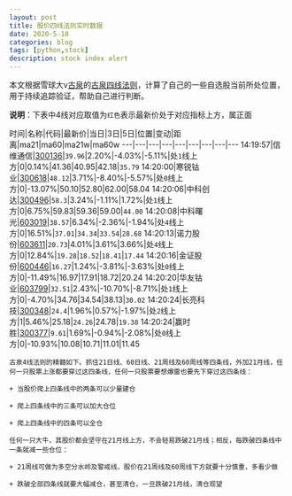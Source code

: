 ```yaml
---
layout: post
title: 股价四线法则实时数据
date: 2020-5-10
categories: blog
tags: [python,stock]
description: stock index alert
---
```



本文根据雪球大v[古泉](https://xueqiu.com/u/7148646888)的[古泉四线法则](https://xueqiu.com/7148646888/130498192)，计算了自己的一些自选股当前所处位置，用于持续追踪验证，帮助自己进行判断。

**说明**：下表中4线对应取值为`红色`表示最新价处于对应指标上方，属正面

时间|名称|代码|最新价|当日|3日|5日|位置|变动|距离|ma21|ma60|ma21w|ma60w
---|---|---|---|---|---|---|---|---
14:19:57|信维通信|[300136](https://xueqiu.com/S/SZ300136)|`39.96`|2.20%|-4.03%|-5.11%|处`1`线上方|0|0.14%|41.36|40.95|42.18|`35.79`
14:20:00|寒锐钴业|[300618](https://xueqiu.com/S/SZ300618)|`48.12`|3.71%|-8.40%|-5.57%|处`0`线上方|0|-13.07%|50.10|52.80|62.00|58.04
14:20:06|中科创达|[300496](https://xueqiu.com/S/SZ300496)|`58.3`|3.24%|-1.11%|1.72%|处`1`线上方|0|6.75%|59.83|59.36|59.00|`44.00`
14:20:08|中科曙光|[603019](https://xueqiu.com/S/SH603019)|`38.57`|6.34%|-2.36%|-1.94%|处`4`线上方|0|16.51%|`37.01`|`34.34`|`33.54`|`28.68`
14:20:13|诺力股份|[603611](https://xueqiu.com/S/SH603611)|`20.73`|4.01%|3.61%|3.66%|处`4`线上方|0|12.84%|`19.28`|`18.52`|`18.41`|`17.44`
14:20:16|金证股份|[600446](https://xueqiu.com/S/SH600446)|`16.27`|1.24%|-3.81%|-3.63%|处`0`线上方|0|-11.49%|16.97|17.91|18.72|20.24
14:20:20|华友钴业|[603799](https://xueqiu.com/S/SH603799)|`32.51`|2.43%|-10.70%|-8.71%|处`1`线上方|0|-4.70%|34.76|34.54|38.13|`30.02`
14:20:24|长亮科技|[300348](https://xueqiu.com/S/SZ300348)|`24.4`|1.96%|0.57%|-1.97%|处`2`线上方|1|5.46%|25.18|`24.26`|24.78|`19.38`
14:20:24|赢时胜|[300377](https://xueqiu.com/S/SZ300377)|`9.61`|1.69%|-0.94%|-2.08%|处`0`线上方|0|-10.93%|10.08|10.71|11.01|11.45

```
古泉4线法则的精髓如下。抓住21日线、60日线、21周线及60周线等四条线，外加21月线，任何一只股票上涨都要穿过这四条线，任何一只股票要想爆雷也要先下穿过这四条线：

+ 当股价爬上四条线中的两条可以少量建仓

+ 爬上四条线中的三条可以加大仓位

+ 爬上四条线中的四条可以全仓

任何一只大牛，其股价都会坚守在21月线上方，不会轻易跌破21月线；相反，每跌破四条线中一条就减一些仓位：

+ 21周线可做为多空分水岭及警戒线，股价在21周线及60周线下方就要十分慎重，多看少做

+ 跌破全部四条线就要大幅减仓，甚至清仓，一旦跌破21月线，清仓观望
```